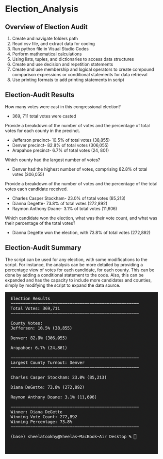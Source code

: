 # Election_Analysis

## Overview of Election Audit

1.	Create and navigate folders path
2.	Read csv file, and extract data for coding 
3.	Run python file in Visual Studio Codes
4.	Perform mathematical calculations 
5.	Using lists, tuples, and dictionaries to access data structures 
6.	Create and use decision and repetition statements 
7.	Create and use membership and logical operators to create compound comparison expressions or conditional statements for data retrieval
8.	Use printing formats to add printing statements in script

## Election-Audit Results

How many votes were cast in this congressional election?
  - 369, 711 total votes were casted
  
Provide a breakdown of the number of votes and the percentage of total votes for each county in the precinct.
  - Jefferson precinct- 10.5% of total votes (38,855)
  - Denver precinct- 82.8% of total votes (306,055)
  - Arapahoe precinct- 6.7% of total votes (24, 801)
  
Which county had the largest number of votes?
  - Denver had the highest number of votes, comprising 82.8% of total votes (306,055)

Provide a breakdown of the number of votes and the percentage of the total votes each candidate received.
  - Charles Casper Stockham- 23.0% of total votes (85,213)
  - Dianna Degette- 73.8% of total votes (272,892)
  - Raymon Anthony Doane- 3.1% of total votes (11,606)
  
Which candidate won the election, what was their vote count, and what was their percentage of the total votes?
  - Dianna Degette won the election, with 73.8% of total votes (272,892)

## Election-Audit Summary 

  The script can be used for any election, with some modifications to the script. For instance, the analysis can be more detailed by providing a percentage view of votes for each candidate, for each county. This can be done by adding a conditional statement to the code. Also, this can be expanded and has the capacity to include more candidates and counties, simply by modifying the script to expand the data source.

![This is an image](https://github.com/Stookhy/Election_Analysis/blob/main/Election_Results.png?raw=true)
